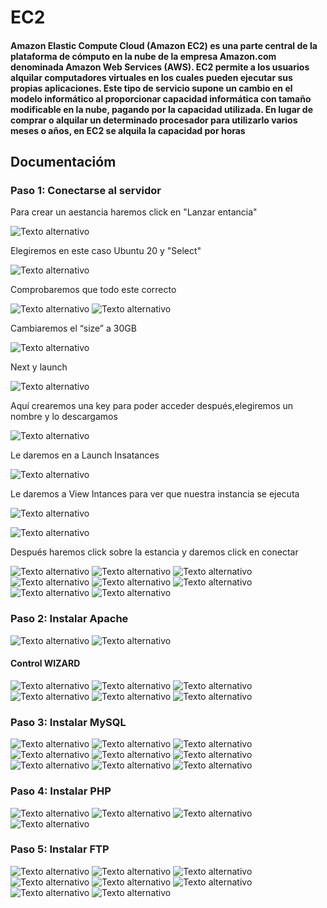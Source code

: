 # EC2
#### Amazon Elastic Compute Cloud (Amazon EC2) es una parte central de la plataforma de cómputo en la nube de la empresa Amazon.com denominada Amazon Web Services (AWS). EC2 permite a los usuarios alquilar computadores virtuales en los cuales pueden ejecutar sus propias aplicaciones. Este tipo de servicio supone un cambio en el modelo informático al proporcionar capacidad informática con tamaño modificable en la nube, pagando por la capacidad utilizada. En lugar de comprar o alquilar un determinado procesador para utilizarlo varios meses o años, en EC2 se alquila la capacidad por horas

## Documentacióm
### Paso 1: Conectarse al servidor
Para crear un aestancia haremos click en "Lanzar entancia"


![Texto alternativo](/img/1.PNG)


Elegiremos en este caso Ubuntu 20 y "Select"


![Texto alternativo](/img/2.PNG)


Comprobaremos que todo este correcto


![Texto alternativo](/img/3.PNG)
![Texto alternativo](/img/4.PNG)


Cambiaremos el “size” a 30GB


![Texto alternativo](/img/5.PNG)

Next y launch


![Texto alternativo](/img/6.PNG)


Aquí crearemos una key para poder acceder después,elegiremos un nombre y lo descargamos


![Texto alternativo](/img/7.PNG)


Le daremos en a Launch Insatances


![Texto alternativo](/img/8.PNG)


Le daremos a View Intances para ver que nuestra instancia se ejecuta


![Texto alternativo](/img/9.PNG)


![Texto alternativo](/img/10.PNG)


Después haremos click sobre la estancia y daremos click en conectar



![Texto alternativo](/img/11.PNG)
![Texto alternativo](/img/12.PNG)
![Texto alternativo](/img/13.PNG)
![Texto alternativo](/img/14.PNG)
![Texto alternativo](/img/15.PNG)
![Texto alternativo](/img/16.PNG)
![Texto alternativo](/img/17.PNG)
![Texto alternativo](/img/18.PNG)



### Paso 2: Instalar Apache


![Texto alternativo](/img/19.PNG)
![Texto alternativo](/img/20.PNG)

#### Control WIZARD


![Texto alternativo](/img/21.PNG)
![Texto alternativo](/img/22.PNG)
![Texto alternativo](/img/23.PNG)
![Texto alternativo](/img/24.PNG)
![Texto alternativo](/img/25.PNG)
![Texto alternativo](/img/26.PNG)


### Paso 3: Instalar MySQL


![Texto alternativo](/img/27.PNG)
![Texto alternativo](/img/28.PNG)
![Texto alternativo](/img/29.PNG)
![Texto alternativo](/img/30.PNG)
![Texto alternativo](/img/31.PNG)
![Texto alternativo](/img/32.PNG)
![Texto alternativo](/img/33.PNG)
![Texto alternativo](/img/34.PNG)
![Texto alternativo](/img/35.PNG)

### Paso 4: Instalar PHP

![Texto alternativo](/img/36php1.PNG)
![Texto alternativo](/img/37.PNG)
![Texto alternativo](/img/38.PNG)
![Texto alternativo](/img/39.PNG)

### Paso 5: Instalar FTP

![Texto alternativo](/img/40.PNG)
![Texto alternativo](/img/41.PNG)
![Texto alternativo](/img/42.PNG)
![Texto alternativo](/img/43.PNG)
![Texto alternativo](/img/44.PNG)
![Texto alternativo](/img/45.PNG)
![Texto alternativo](/img/46.PNG)
![Texto alternativo](/img/47.PNG)